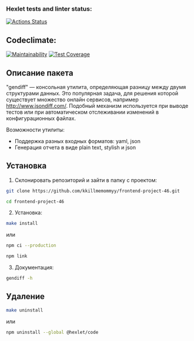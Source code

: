 ### Hexlet tests and linter status:
[![Actions Status](https://github.com/kkillmemommyy/frontend-project-46/actions/workflows/hexlet-check.yml/badge.svg)](https://github.com/kkillmemommyy/frontend-project-46/actions)

## Codeclimate:
[![Maintainability](https://api.codeclimate.com/v1/badges/ecfdd7d47f05da1791a4/maintainability)](https://codeclimate.com/github/kkillmemommyy/frontend-project-46/maintainability) [![Test Coverage](https://api.codeclimate.com/v1/badges/ecfdd7d47f05da1791a4/test_coverage)](https://codeclimate.com/github/kkillmemommyy/frontend-project-46/test_coverage)

## Описание пакета
"gendiff" — консольная утилита, определяющая разницу между двумя структурами данных. Это популярная задача, для решения которой существует множество онлайн сервисов, например http://www.jsondiff.com/. Подобный механизм используется при выводе тестов или при автоматическом отслеживании изменений в конфигурационных файлах.

Возможности утилиты:
- Поддержка разных входных форматов: yaml, json
- Генерация отчета в виде plain text, stylish и json


## Установка
1. Склонировать репозиторий и зайти в папку с проектом:

```bash
git clone https://github.com/kkillmemommyy/frontend-project-46.git
```
```bash
cd frontend-project-46
```

2. Установка:
```bash
make install
```

или

```bash
npm ci --production
```

```bash
npm link
```

3. Документация:
```bash
gendiff -h
```

## Удаление
```bash
make uninstall
```

или

```bash
npm uninstall --global @hexlet/code
```
